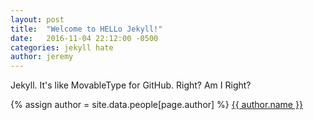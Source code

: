 ```yaml
---
layout: post
title:  "Welcome to HELLo Jekyll!"
date:   2016-11-04 22:12:00 -0500
categories: jekyll hate
author: jeremy
---
```

Jekyll. It's like MovableType for GitHub. Right? Am I Right?

{% assign author = site.data.people[page.author] %}
<a rel="author"
  href="{{ author.linkedin }}"
  title="{{ author.name }}">
    {{ author.name }}
</a>
